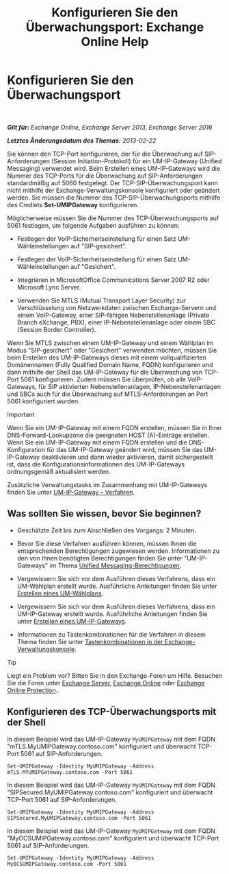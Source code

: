 ﻿---
title: 'Konfigurieren Sie den Überwachungsport: Exchange Online Help'
TOCTitle: Konfigurieren Sie den Überwachungsport
ms:assetid: 200ecbd8-18c3-4594-9cc8-924b3ab4eca1
ms:mtpsurl: https://technet.microsoft.com/de-de/library/Ee633457(v=EXCHG.150)
ms:contentKeyID: 50554804
ms.date: 05/23/2018
mtps_version: v=EXCHG.150
ms.translationtype: MT
---

# Konfigurieren Sie den Überwachungsport

 

_**Gilt für:** Exchange Online, Exchange Server 2013, Exchange Server 2016_

_**Letztes Änderungsdatum des Themas:** 2013-02-22_

Sie können den TCP-Port konfigurieren, der für die Überwachung auf SIP-Anforderungen (Session Initiation-Protokoll) für ein UM-IP-Gateway (Unified Messaging) verwendet wird. Beim Erstellen eines UM-IP-Gateways wird die Nummer des TCP-Ports für die Überwachung auf SIP-Anforderungen standardmäßig auf 5060 festgelegt. Der TCP-SIP-Überwachungsport kann nicht mithilfe der Exchange-Verwaltungskonsole konfiguriert oder geändert werden. Sie müssen die Nummer des TCP-SIP-Überwachungsports mithilfe des Cmdlets **Set-UMIPGateway** konfigurieren.

Möglicherweise müssen Sie die Nummer des TCP-Überwachungsports auf 5061 festlegen, um folgende Aufgaben ausführen zu können:

  - Festlegen der VoIP-Sicherheitseinstellung für einen Satz UM-Wähleinstellungen auf "SIP-gesichert".

  - Festlegen der VoIP-Sicherheitseinstellung für einen Satz UM-Wähleinstellungen auf "Gesichert".

  - Integrieren in MicrosoftOffice Communications Server 2007 R2 oder Microsoft Lync Server.

  - Verwenden Sie MTLS (Mutual Transport Layer Security) zur Verschlüsselung von Netzwerkdaten zwischen Exchange-Servern und einem VoIP-Gateway, einer SIP-fähigen Nebenstellenanlage (Private Branch eXchange, PBX), einer IP-Nebenstellenanlage oder einem SBC (Session Border Controller).

Wenn Sie MTLS zwischen einem UM-IP-Gateway und einem Wählplan im Modus "SIP-gesichert" oder "Gesichert" verwenden möchten, müssen Sie beim Erstellen des UM-IP-Gateways dieses mit einem vollqualifizierten Domänennamen (Fully Qualified Domain Name, FQDN) konfigurieren und dann mithilfe der Shell das UM-IP-Gateway für die Überwachung von TCP-Port 5061 konfigurieren. Zudem müssen Sie überprüfen, ob alle VoIP-Gateways, für SIP aktivierten Nebenstellenanlagen, IP-Nebenstellenanlagen und SBCs auch für die Überwachung auf MTLS-Anforderungen an Port 5061 konfiguriert wurden.


> [!IMPORTANT]
> Wenn Sie ein UM-IP-Gateway mit einem FQDN erstellen, müssen Sie in Ihrer DNS-Forward-Lookupzone die geeigneten HOST (A)-Einträge erstellen. Wenn Sie ein UM-IP-Gateway mit einem FQDN erstellen und die DNS-Konfiguration für das UM-IP-Gateway geändert wird, müssen Sie das UM-IP-Gateway deaktivieren und dann wieder aktivieren, damit sichergestellt ist, dass die Konfigurationsinformationen des UM-IP-Gateways ordnungsgemäß aktualisiert werden.



Zusätzliche Verwaltungstasks im Zusammenhang mit UM-IP-Gateways finden Sie unter [UM-IP-Gateway – Verfahren](um-ip-gateway-procedures-exchange-2013-help.md).

## Was sollten Sie wissen, bevor Sie beginnen?

  - Geschätzte Zeit bis zum Abschließen des Vorgangs: 2 Minuten.

  - Bevor Sie diese Verfahren ausführen können, müssen Ihnen die entsprechenden Berechtigungen zugewiesen werden. Informationen zu den von Ihnen benötigten Berechtigungen finden Sie unter "UM-IP-Gateways" im Thema [Unified Messaging-Berechtigungen](unified-messaging-permissions-exchange-2013-help.md).

  - Vergewissern Sie sich vor dem Ausführen dieses Verfahrens, dass ein UM-Wählplan erstellt wurde. Ausführliche Anleitungen finden Sie unter [Erstellen eines UM-Wählplans](create-a-um-dial-plan-exchange-2013-help.md).

  - Vergewissern Sie sich vor dem Ausführen dieses Verfahrens, dass ein UM-IP-Gateway erstellt wurde. Ausführliche Anleitungen finden Sie unter [Erstellen eines UM-IP-Gateways](create-a-um-ip-gateway-exchange-2013-help.md).

  - Informationen zu Tastenkombinationen für die Verfahren in diesem Thema finden Sie unter [Tastenkombinationen in der Exchange-Verwaltungskonsole](keyboard-shortcuts-in-the-exchange-admin-center-exchange-online-protection-help.md).


> [!TIP]
> Liegt ein Problem vor? Bitten Sie in den Exchange-Foren um Hilfe. Besuchen Sie die Foren unter <A href="https://go.microsoft.com/fwlink/p/?linkid=60612">Exchange Server</A>, <A href="https://go.microsoft.com/fwlink/p/?linkid=267542">Exchange Online</A> oder <A href="https://go.microsoft.com/fwlink/p/?linkid=285351">Exchange Online Protection</A>..



## Konfigurieren des TCP-Überwachungsports mit der Shell

In diesem Beispiel wird das UM-IP-Gateway `MyUMIPGateway` mit dem FQDN "mTLS.MyUMIPGateway.contoso.com" konfiguriert und überwacht TCP-Port 5061 auf SIP-Anforderungen.

    Set-UMIPGateway -Identity MyUMIPGateway -Address mTLS.MYUMIPGateway.contoso.com -Port 5061

In diesem Beispiel wird das UM-IP-Gateway `MyUMIPGateway` mit dem FQDN "SIPSecured.MyUMIPGateway.contoso.com" konfiguriert und überwacht TCP-Port 5061 auf SIP-Anforderungen.

    Set-UMIPGateway -Identity MyUMIPGateway -Address SIPSecured.MyUMIPGateway.contoso.com -Port 5061

In diesem Beispiel wird das UM-IP-Gateway `MyUMIPGateway` mit dem FQDN "MyOCSUMIPGateway.contoso.com" konfiguriert und überwacht TCP-Port 5061 auf SIP-Anforderungen.

    Set-UMIPGateway -Identity MyUMIPGateway -Address MyOCSUMIPGateway.contoso.com -Port 5061

